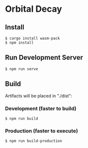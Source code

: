 # Orbital Decay

## Install
```
$ cargo install wasm-pack
$ npm install
```

## Run Development Server
```
$ npm run serve
```

## Build
Artifacts will be placed in "./dist":

### Development (faster to build)
```
$ npm run build
```

### Production (faster to execute)
```
$ npm run build-production
```
